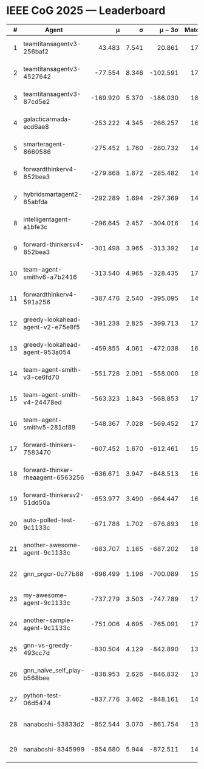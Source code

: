 # IEEE CoG 2025 — Leaderboard

| # | Agent | μ | σ | μ − 3σ | Matches | Updated |
|---:|---|---:|---:|---:|---:|---|
| 1 | teamtitansagentv3-256baf2 | 43.483 | 7.541 | 20.861 | 17456 | 2025-08-24 02:41 |
| 2 | teamtitansagentv3-4527642 | -77.554 | 8.346 | -102.591 | 17170 | 2025-08-24 02:41 |
| 3 | teamtitansagentv3-87cd5e2 | -169.920 | 5.370 | -186.030 | 18486 | 2025-08-24 02:41 |
| 4 | galacticarmada-ecd6ae8 | -253.222 | 4.345 | -266.257 | 16220 | 2025-08-24 02:41 |
| 5 | smarteragent-8660586 | -275.452 | 1.760 | -280.732 | 14656 | 2025-08-24 02:41 |
| 6 | forwardthinkerv4-852bea3 | -279.868 | 1.872 | -285.482 | 14135 | 2025-08-24 02:41 |
| 7 | hybridsmartagent2-85abfda | -292.289 | 1.694 | -297.369 | 14721 | 2025-08-24 02:41 |
| 8 | intelligentagent-a1bfe3c | -296.645 | 2.457 | -304.016 | 14759 | 2025-08-24 02:41 |
| 9 | forward-thinkersv4-852bea3 | -301.498 | 3.965 | -313.392 | 14107 | 2025-08-24 02:41 |
| 10 | team-agent-smithv6-a7b2416 | -313.540 | 4.965 | -328.435 | 17400 | 2025-08-24 02:41 |
| 11 | forwardthinkerv4-591a256 | -387.476 | 2.540 | -395.095 | 14486 | 2025-08-24 02:41 |
| 12 | greedy-lookahead-agent-v2-e75e8f5 | -391.238 | 2.825 | -399.713 | 17636 | 2025-08-24 02:41 |
| 13 | greedy-lookahead-agent-953a054 | -459.855 | 4.061 | -472.038 | 16256 | 2025-08-24 02:41 |
| 14 | team-agent-smith-v3-ce6fd70 | -551.728 | 2.091 | -558.000 | 18402 | 2025-08-24 02:41 |
| 15 | team-agent-smith-v4-24478ed | -563.323 | 1.843 | -568.853 | 17862 | 2025-08-24 02:41 |
| 16 | team-agent-smithv5-281cf89 | -548.367 | 7.028 | -569.452 | 17060 | 2025-08-24 02:41 |
| 17 | forward-thinkers-7583470 | -607.452 | 1.670 | -612.461 | 15960 | 2025-08-24 02:41 |
| 18 | forward-thinker-rheaagent-6563256 | -636.671 | 3.947 | -648.513 | 16588 | 2025-08-24 02:41 |
| 19 | forward-thinkersv2-51dd50a | -653.977 | 3.490 | -664.447 | 16728 | 2025-08-24 02:41 |
| 20 | auto-polled-test-9c1133c | -671.788 | 1.702 | -676.893 | 18140 | 2025-08-24 02:41 |
| 21 | another-awesome-agent-9c1133c | -683.707 | 1.165 | -687.202 | 18380 | 2025-08-24 02:41 |
| 22 | gnn_prgcr-0c77b88 | -696.499 | 1.196 | -700.089 | 15580 | 2025-08-24 02:41 |
| 23 | my-awesome-agent-9c1133c | -737.279 | 3.503 | -747.789 | 17320 | 2025-08-24 02:41 |
| 24 | another-sample-agent-9c1133c | -751.006 | 4.695 | -765.091 | 17480 | 2025-08-24 02:41 |
| 25 | gnn-vs-greedy-493cc7d | -830.504 | 4.129 | -842.890 | 13980 | 2025-08-24 02:41 |
| 26 | gnn_naive_self_play-b568bee | -838.953 | 2.626 | -846.832 | 13740 | 2025-08-24 02:41 |
| 27 | python-test-06d5474 | -837.776 | 3.462 | -848.161 | 14110 | 2025-08-24 02:41 |
| 28 | nanaboshi-53833d2 | -852.544 | 3.070 | -861.754 | 13420 | 2025-08-24 02:41 |
| 29 | nanaboshi-8345999 | -854.680 | 5.944 | -872.511 | 14390 | 2025-08-24 02:41 |
